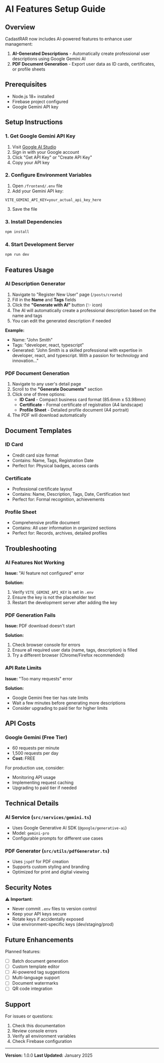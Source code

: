 # AI Features Setup Guide

## Overview

CadastRAR now includes AI-powered features to enhance user management:

1. **AI-Generated Descriptions** - Automatically create professional user descriptions using Google Gemini AI
2. **PDF Document Generation** - Export user data as ID cards, certificates, or profile sheets

## Prerequisites

- Node.js 18+ installed
- Firebase project configured
- Google Gemini API key

## Setup Instructions

### 1. Get Google Gemini API Key

1. Visit [Google AI Studio](https://makersuite.google.com/app/apikey)
2. Sign in with your Google account
3. Click "Get API Key" or "Create API Key"
4. Copy your API key

### 2. Configure Environment Variables

1. Open `/frontend/.env` file
2. Add your Gemini API key:

```env
VITE_GEMINI_API_KEY=your_actual_api_key_here
```

3. Save the file

### 3. Install Dependencies

```bash
npm install
```

### 4. Start Development Server

```bash
npm run dev
```

## Features Usage

### AI Description Generator

1. Navigate to "Register New User" page (`/posts/create`)
2. Fill in the **Name** and **Tags** fields
3. Click the **"Generate with AI"** button (✨ icon)
4. The AI will automatically create a professional description based on the name and tags
5. You can edit the generated description if needed

**Example:**
- Name: "John Smith"
- Tags: "developer, react, typescript"
- Generated: "John Smith is a skilled professional with expertise in developer, react, and typescript. With a passion for technology and innovation..."

### PDF Document Generation

1. Navigate to any user's detail page
2. Scroll to the **"Generate Documents"** section
3. Click one of three options:
   - **ID Card** - Compact business card format (85.6mm x 53.98mm)
   - **Certificate** - Formal certificate of registration (A4 landscape)
   - **Profile Sheet** - Detailed profile document (A4 portrait)
4. The PDF will download automatically

## Document Templates

### ID Card
- Credit card size format
- Contains: Name, Tags, Registration Date
- Perfect for: Physical badges, access cards

### Certificate
- Professional certificate layout
- Contains: Name, Description, Tags, Date, Certification text
- Perfect for: Formal recognition, achievements

### Profile Sheet
- Comprehensive profile document
- Contains: All user information in organized sections
- Perfect for: Records, archives, detailed profiles

## Troubleshooting

### AI Features Not Working

**Issue:** "AI feature not configured" error

**Solution:**
1. Verify `VITE_GEMINI_API_KEY` is set in `.env`
2. Ensure the key is not the placeholder text
3. Restart the development server after adding the key

### PDF Generation Fails

**Issue:** PDF download doesn't start

**Solution:**
1. Check browser console for errors
2. Ensure all required user data (name, tags, description) is filled
3. Try a different browser (Chrome/Firefox recommended)

### API Rate Limits

**Issue:** "Too many requests" error

**Solution:**
- Google Gemini free tier has rate limits
- Wait a few minutes before generating more descriptions
- Consider upgrading to paid tier for higher limits

## API Costs

### Google Gemini (Free Tier)
- 60 requests per minute
- 1,500 requests per day
- **Cost:** FREE

For production use, consider:
- Monitoring API usage
- Implementing request caching
- Upgrading to paid tier if needed

## Technical Details

### AI Service (`src/services/gemini.ts`)
- Uses Google Generative AI SDK (`@google/generative-ai`)
- Model: `gemini-pro`
- Configurable prompts for different use cases

### PDF Generator (`src/utils/pdfGenerator.ts`)
- Uses `jspdf` for PDF creation
- Supports custom styling and branding
- Optimized for print and digital viewing

## Security Notes

⚠️ **Important:**
- Never commit `.env` files to version control
- Keep your API keys secure
- Rotate keys if accidentally exposed
- Use environment-specific keys (dev/staging/prod)

## Future Enhancements

Planned features:
- [ ] Batch document generation
- [ ] Custom template editor
- [ ] AI-powered tag suggestions
- [ ] Multi-language support
- [ ] Document watermarks
- [ ] QR code integration

## Support

For issues or questions:
1. Check this documentation
2. Review console errors
3. Verify all environment variables
4. Check Firebase configuration

---

**Version:** 1.0.0
**Last Updated:** January 2025
